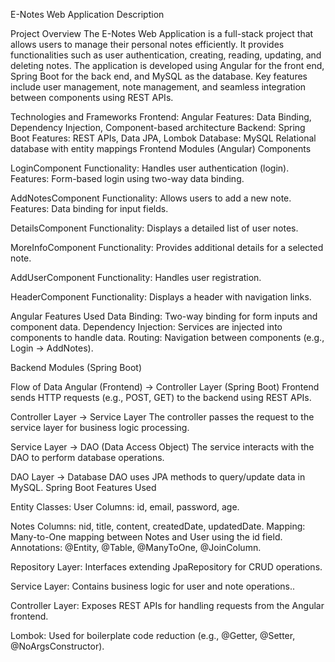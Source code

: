 E-Notes Web Application Description

Project Overview
The E-Notes Web Application is a full-stack project that allows users to manage their personal notes efficiently. 
It provides functionalities such as user authentication, creating, reading, updating, and deleting notes.
The application is developed using Angular for the front end, Spring Boot for the back end, and MySQL as the database.
Key features include user management, note management, and seamless integration between components using REST APIs.



Technologies and Frameworks
Frontend: Angular
Features: Data Binding, Dependency Injection, Component-based architecture
Backend: Spring Boot
Features: REST APIs, Data JPA, Lombok
Database: MySQL
Relational database with entity mappings
Frontend Modules (Angular)
Components

LoginComponent
Functionality: Handles user authentication (login).
Features: Form-based login using two-way data binding.

AddNotesComponent
Functionality: Allows users to add a new note.
Features: Data binding for input fields.

DetailsComponent
Functionality: Displays a detailed list of user notes.

MoreInfoComponent
Functionality: Provides additional details for a selected note.

AddUserComponent
Functionality: Handles user registration.

HeaderComponent
Functionality: Displays a header with navigation links.

Angular Features Used
Data Binding: Two-way binding for form inputs and component data.
Dependency Injection: Services are injected into components to handle data.
Routing: Navigation between components (e.g., Login → AddNotes).

Backend Modules (Spring Boot)

Flow of Data
Angular (Frontend) → Controller Layer (Spring Boot)
Frontend sends HTTP requests (e.g., POST, GET) to the backend using REST APIs.

Controller Layer → Service Layer
The controller passes the request to the service layer for business logic processing.

Service Layer → DAO (Data Access Object)
The service interacts with the DAO to perform database operations.

DAO Layer → Database
DAO uses JPA methods to query/update data in MySQL.
Spring Boot Features Used

Entity Classes:
User
Columns: id, email, password, age.

Notes
Columns: nid, title, content, createdDate, updatedDate.
Mapping: Many-to-One mapping between Notes and User using the id field.
Annotations: @Entity, @Table, @ManyToOne, @JoinColumn.

Repository Layer:
Interfaces extending JpaRepository for CRUD operations.

Service Layer:
Contains business logic for user and note operations..

Controller Layer:
Exposes REST APIs for handling requests from the Angular frontend.

Lombok:
Used for boilerplate code reduction (e.g., @Getter, @Setter, @NoArgsConstructor).
